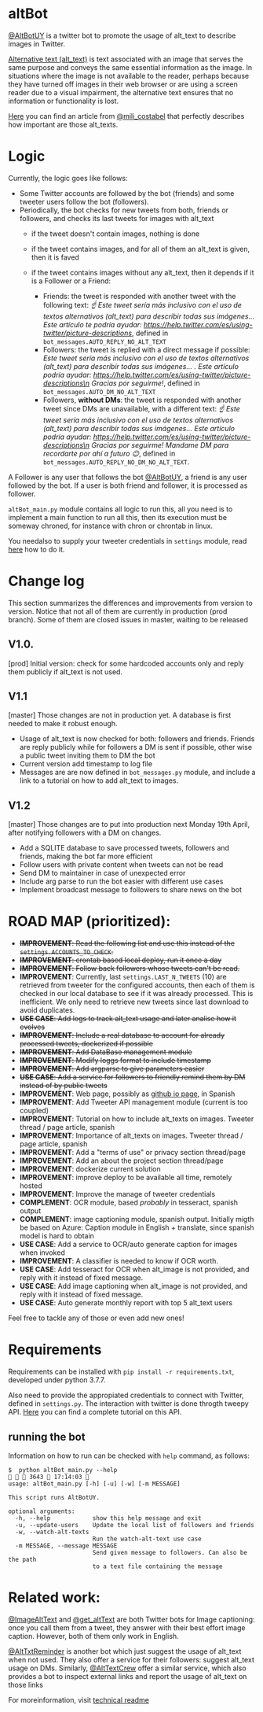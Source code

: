 # altBot
[@AltBotUY](https://twitter.com/AltBotUY) is a twitter bot to promote the usage of alt_text to describe images in Twitter.

[Alternative text (alt_text)](https://en.wikipedia.org/wiki/Wikipedia:Manual_of_Style/Accessibility/Alternative_text_for_images)
 is text associated with an image that serves the same purpose and conveys the same essential information as 
 the image. In situations where the image is not available to the reader, perhaps because they have turned off 
 images in their web browser or are using a screen reader due to a visual impairment, the alternative text ensures 
 that no information or functionality is lost. 
 
 [Here](https://www.lacunavoices.com/explore-world-with-lacuna-voices/being-blind-in-digital-world-social-media-inernet-accessibility) you can find an article from [@mili_costabel](https://twitter.com/mili_costabel) that perfectly describes how important are those alt_texts. 

# Logic

Currently, the logic goes like follows:

 * Some Twitter accounts are followed by the bot (friends) and some tweeter users follow the bot (followers). 
 * Periodically, the bot checks for new tweets from both, friends or followers, and checks its last tweets 
 for images with alt_text
     * if the tweet doesn't contain images, nothing is done
     * if the tweet contains images, and for all of them an alt_text is given, then it is faved
     * if the tweet contains images without any alt_text, then it depends if it is a Follower or a Friend:
     
        * Friends: the tweet is responded with another tweet with the following text:
       _☝️ Este tweet sería más inclusivo con el uso de textos alternativos (alt_text) para 
       describir  todas sus imágenes... Este artículo te podría ayudar: 
       https://help.twitter.com/es/using-twitter/picture-descriptions_, defined in `bot_messages.AUTO_REPLY_NO_ALT_TEXT`
        * Followers: the tweet is replied with a direct message if possible: 
     _Este tweet sería más inclusivo con el uso de textos alternativos (alt_text) para describir todas sus imágenes...
      <link-to-tweet>. Este artículo podría ayudar: https://help.twitter.com/es/using-twitter/picture-descriptions\n 
      Gracias por seguirme!_, defined in `bot_messages.AUTO_DM_NO_ALT_TEXT`
        * Followers, **without DMs**: the tweet is responded with another tweet since DMs are unavailable, 
        with a different text: _☝️ Este tweet sería más inclusivo con el uso de textos alternativos (alt_text) para 
        describir todas sus imágenes... Este artículo podría ayudar: 
        https://help.twitter.com/es/using-twitter/picture-descriptions\n Gracias por seguirme! Mandame DM para 
        recordarte por ahí a futuro 😉_, defined in `bot_messages.AUTO_REPLY_NO_DM_NO_ALT_TEXT`.
        
    
A Follower is any user that follows the bot [@AltBotUY](https://twitter.com/AltBotUY), a friend is any user followed 
by the bot. If a user is both friend and follower, it is processed as follower.
                        
     
`altBot_main.py` module contains all logic to run this, all you need is to implement a main function
to run all this, then its execution must be someway chroned, for instance with chron or chrontab in linux. 

You needalso to supply your tweeter credentials in `settings` module, read 
[here](https://realpython.com/twitter-bot-python-tweepy/#creating-twitter-api-authentication-credentials) how
to do it.

# Change log
This section summarizes the differences and improvements from version to version. Notice that not all of them are 
currently in production (prod branch). Some of them are closed issues in master, waiting to be released

## V1.0.
[prod] Initial version: check for some hardcoded accounts only and reply them publicly if alt_text is not used.

## V1.1
[master] Those changes are not in production yet. A database is first needed to make it robust enough.
 *  Usage of alt_text is now checked for both: followers and friends. Friends are reply publicly while for followers a 
 DM is sent if possible, other wise a public tweet inviting them to DM the bot
 * Current version add timestamp to log file
 * Messages are are now defined in `bot_messages.py` module, and include a link to a tutorial on how to add alt_text 
 to images.  
 
 ## V1.2
[master] Those changes are to put into production next Monday 19th April, after notifying followers with a DM on changes.
 * Add a SQLITE database to save processed tweets, followers and friends, making the bot far more efficient  
 * Follow users with private content when tweets can not be read
 * Send DM to maintainer in case of unexpected error
 * Include arg parse to run the bot easier with different use cases
 * Implement broadcast message to followers to share news on the bot
    
# ROAD MAP (prioritized):
 * ~~**IMPROVEMENT**: Read the following list and use this instead of the `settings.ACCOUNTS_TO_CHECK`.~~
 * ~~**IMPROVEMENT**: crontab based local deploy, run it once a day~~
 * ~~**IMPROVEMENT**: Follow back followers whose tweets can't be read.~~
 * **IMPROVEMENT**: Currently, last `settings.LAST_N_TWEETS` (10) are retrieved from tweeter for the configured accounts, 
  then each of them is checked in our local database to see if it was already processed. This is inefficient. 
  We only need to retrieve new tweets since last download to avoid duplicates.
 * ~~**USE CASE**: Add logs to track alt_text usage and later analise how it evolves~~
 * ~~**IMPROVEMENT**: Include a real database to account for already processed tweets, dockerized if possible~~
 * ~~**IMPROVEMENT**: Add DataBase management module~~
 * ~~**IMPROVEMENT**: Modify loggs format to include timestamp~~
 * ~~**IMPROVEMENT**: Add argparse to give parameters easier~~
 * ~~**USE CASE**: Add a service for followers to friendly remind them by DM instead of by public tweets~~
 * **IMPROVEMENT**: Web page, possibly as [github io page](https://pages.github.com/), in Spanish
 * **IMPROVEMENT**: Add Tweeter API management module (current is too coupled)
 * **IMPROVEMENT**: Tutorial on how to include alt_texts on images. Tweeter thread / page article, spanish
 * **IMPROVEMENT**: Importance of alt_texts on images. Tweeter thread / page article, spanish
 * **IMPROVEMENT**: Add a "terms of use" or privacy section thread/page
 * **IMPROVEMENT**: Add an about the project section thread/page
 * **IMPROVEMENT**: dockerize current solution
 * **IMPROVEMENT**: improve deploy to be available all time, remotely hosted
 * **IMPROVEMENT**: Improve the manage of tweeter credentials
 * **COMPLEMENT**: OCR module, based *probably* in tesseract, spanish output
 * **COMPLEMENT**: image captioning module, spanish output. Initially migth be based on Azure: Caption module in 
 English + translate, since spanish model is hard to obtain
 * **USE CASE**: Add a service to OCR/auto generate caption for images when invoked
 * **IMPROVEMENT**: A classifier is needed to know if OCR worth.
 * **USE CASE**: Add tesseract for OCR when alt_image is not provided, and reply with it instead of fixed message.
 * **USE CASE**: Add image captioning when alt_image is not provided, and reply with it instead of fixed message.
 * **USE CASE**: Auto generate monthly report with top 5 alt_text users

Feel free to tackle any of those or even add new ones!
 
 
# Requirements

Requirements can be installed with `pip install -r requirements.txt`, developed under python 3.7.7. 
 
Also need to provide the appropiated credentials to connect with Twitter, defined in `settings.py`. The interaction with twitter is done throgth tweepy API. 
[Here](https://realpython.com/twitter-bot-python-tweepy/#using-tweepy) you can find a complete tutorial on this API.

## running the bot

Information on how to run can be checked with `help` command, as follows:

```.env
$  python altBot_main.py --help                                                                                                                                         3643  17:14:03  
usage: altBot_main.py [-h] [-u] [-w] [-m MESSAGE]

This script runs AltBotUY.

optional arguments:
  -h, --help            show this help message and exit
  -u, --update-users    Update the local list of followers and friends
  -w, --watch-alt-texts
                        Run the watch-alt-text use case
  -m MESSAGE, --message MESSAGE
                        Send given message to followers. Can also be the path
                        to a text file containing the message

```

# Related work:

[@ImageAltText](https://twitter.com/ImageAltText) and [@get_altText](https://twitter.com/get_altText) are both Twitter 
bots for Image captioning: once you call them from a tweet, they answer with their best effort image caption. 
However, both of them only work in English.

[@AltTxtReminder](https://twitter.com/AltTxtReminder) is another bot which just suggest the usage of alt_text when not
 used. They also offer a service for their followers: suggest alt_text usage on DMs. Similarly, 
 [@AltTextCrew](https://twitter.com/AltTextCrew) offer a similar service, which also provides a bot to inspect external 
 links and report the usage of alt_text on those links


For moreinformation, visit [technical readme](technical-readme.md)
